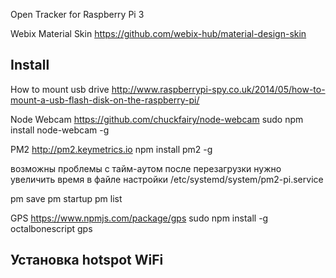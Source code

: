 Open Tracker for Raspberry Pi 3


Webix Material Skin
https://github.com/webix-hub/material-design-skin


## Install ##

How to mount usb drive
http://www.raspberrypi-spy.co.uk/2014/05/how-to-mount-a-usb-flash-disk-on-the-raspberry-pi/


Node Webcam https://github.com/chuckfairy/node-webcam
sudo npm install node-webcam -g


PM2 http://pm2.keymetrics.io
npm install pm2 -g

возможны проблемы с тайм-аутом после перезагрузки
нужно увеличить время в файле настройки /etc/systemd/system/pm2-pi.service

pm save
pm startup
pm list


GPS https://www.npmjs.com/package/gps
sudo npm install -g octalbonescript gps



## Установка hotspot WiFi ##



